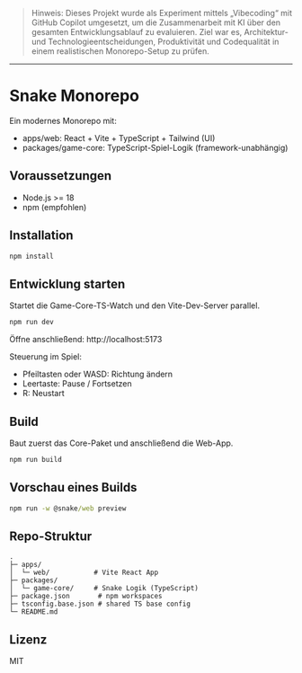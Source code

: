 > Hinweis:
> Dieses Projekt wurde als Experiment mittels „Vibecoding“ mit GitHub Copilot umgesetzt, um die Zusammenarbeit mit KI über den gesamten Entwicklungsablauf zu evaluieren. 
> Ziel war es, Architektur- und Technologieentscheidungen, Produktivität und Codequalität in einem realistischen Monorepo-Setup zu prüfen. 


---

# Snake Monorepo

Ein modernes Monorepo mit:
- apps/web: React + Vite + TypeScript + Tailwind (UI)
- packages/game-core: TypeScript-Spiel-Logik (framework-unabhängig)

## Voraussetzungen
- Node.js >= 18
- npm (empfohlen)

## Installation
```cmd
npm install
```

## Entwicklung starten
Startet die Game-Core-TS-Watch und den Vite-Dev-Server parallel.
```cmd
npm run dev
```
Öffne anschließend: http://localhost:5173

Steuerung im Spiel:
- Pfeiltasten oder WASD: Richtung ändern
- Leertaste: Pause / Fortsetzen
- R: Neustart

## Build
Baut zuerst das Core-Paket und anschließend die Web-App.
```cmd
npm run build
```

## Vorschau eines Builds
```cmd
npm run -w @snake/web preview
```

## Repo-Struktur
```
.
├─ apps/
│  └─ web/           # Vite React App
├─ packages/
│  └─ game-core/     # Snake Logik (TypeScript)
├─ package.json       # npm workspaces
├─ tsconfig.base.json # shared TS base config
└─ README.md
```

## Lizenz
MIT
